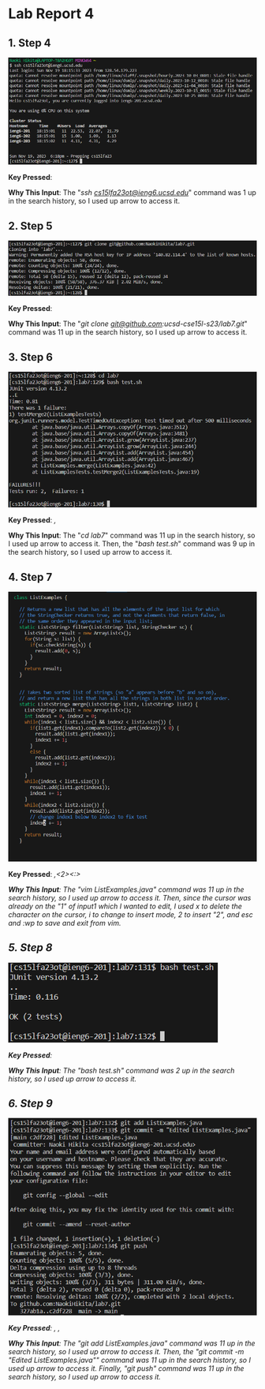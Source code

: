 # Lab Report 4
## 1. Step 4

![Image](Step4.png)

**Key Pressed**: *<up><enter>*

**Why This Input**: The "*ssh cs15lfa23ot@ieng6.ucsd.edu*" command was 1 up in the search history, so I used up arrow to access it.
## 2. Step 5

![Image](Step5.png)

**Key Pressed**: *<up><up><up><up><up><up><up><up><up><up><up><enter>*

**Why This Input**: The "*git clone git@github.com:ucsd-cse15l-s23/lab7.git*" command was 11 up in the search history, so I used up arrow to access it.
## 3. Step 6

![Image](Step6.png)

**Key Pressed**: *<up><up><up><up><up><up><up><up><up><up><up><enter>, <up><up><up><up><up><up><up><up><up><enter>*

**Why This Input**: The "*cd lab7*" command was 11 up in the search history, so I used up arrow to access it. Then, the "*bash test.sh*" command was 9 up in the search history, so I used up arrow to access it.
## 4. Step 7

![Image](Step7.png)

**Key Pressed**: *<up><up><up><up><up><up><up><up><up><up><up><enter>,<x><i><2><esc><:><w><p><enter>*

**Why This Input**: The "*vim ListExamples.java*" command was 11 up in the search history, so I used up arrow to access it. Then, since the cursor was already on the "1" of input1 which I wanted to edit, I used x to delete the character on the cursor, i to change to insert mode, 2 to insert "2", and esc and :wp to save and exit from vim.
## 5. Step 8

![Image](Step8.png)

**Key Pressed**: *<up><up><enter>*

**Why This Input**: The "*bash test.sh*" command was 2 up in the search history, so I used up arrow to access it.
## 6. Step 9

![Image](Step9.png)

**Key Pressed**: *<up><up><up><up><up><up><up><up><up><up><up><enter>, <up><up><up><up><up><up><up><up><up><up><up><enter>, <up><up><up><up><up><up><up><up><up><up><up><enter>*

**Why This Input**: The "*git add ListExamples.java*" command was 11 up in the search history, so I used up arrow to access it. Then, the "*git commit -m "Edited ListExamples.java"*" command was 11 up in the search history, so I used up arrow to access it. Finally, "*git push*" command was 11 up in the search history, so I used up arrow to access it.
